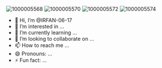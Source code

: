 ![1000005568](https://github.com/user-attachments/assets/364d4584-02cc-457e-91ff-5e9da849be3d)
![1000005570](https://github.com/user-attachments/assets/bbdbb5a3-a222-4b59-a4bf-e396e1f410b0)
![1000005572](https://github.com/user-attachments/assets/e0b3474c-5b44-4d15-b2d6-84b2d64c36e2)
![1000005574](https://github.com/user-attachments/assets/afe08f24-2fef-43ee-8de1-d2e789be34c1)
- 👋 Hi, I’m @IRFAN-06-17
- 👀 I’m interested in ...
- 🌱 I’m currently learning ...
- 💞️ I’m looking to collaborate on ...
- 📫 How to reach me ...
- 😄 Pronouns: ...
- ⚡ Fun fact: ...

<!---
IRFAN-06-17/IRFAN-06-17 is a ✨ special ✨ repository because its `README.md` (this file) appears on your GitHub profile.
You can click the Preview link to take a look at your changes.
--->

